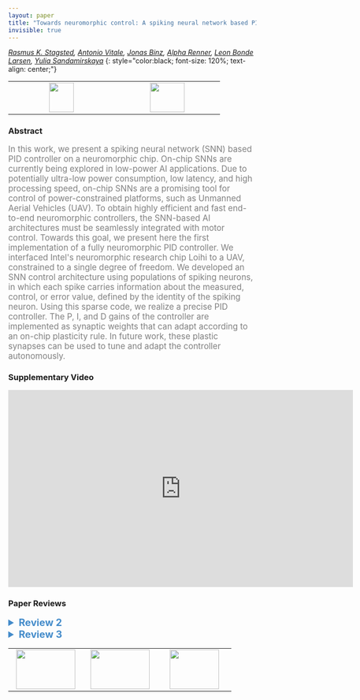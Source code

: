 ```yaml
---
layout: paper
title: "Towards neuromorphic control: A spiking neural network based PID controller for UAV"
invisible: true
---
```

*[Rasmus K. Stagsted](https://portal.findresearcher.sdu.dk/en/persons/rk), [Antonio Vitale](https://www.linkedin.com/in/antonio-vitale-808338157/?originalSubdomain=ch), [Jonas Binz](http://), [Alpha Renner](https://services.ini.uzh.ch/admin/modules/uzh/person.php?id=44962&back=../uzh/people), [Leon Bonde Larsen](https://portal.findresearcher.sdu.dk/en/persons/lelar), [Yulia Sandamirskaya](http://www.sandamirskaya.eu)*
{: style="color:black; font-size: 120%; text-align: center;"}

<table width="20%"> <tr>
<td style="width: 20%; text-align: center;"><a href="http://www.roboticsproceedings.org/rss16/p074.pdf"><img src="{{ site.baseurl }}/images/paper_link.png"
width = "50"  height = "60"/> </a> </td>

<td style="width: 20%; text-align: center;"><a href="nan"><img src="{{ site.baseurl }}/images/pheedloop_link.png"
width = "70"  height = "60"/> </a> </td>

</tr></table>

### Abstract
<html><p style="color:gray; font-size: 120%; text-align: justified;">
In this work, we present a spiking neural network (SNN) based PID controller on a neuromorphic chip. On-chip SNNs are currently being explored in low-power AI applications. Due to potentially ultra-low power consumption, low latency, and high processing speed, on-chip SNNs are a promising tool for control of power-constrained platforms, such as Unmanned Aerial Vehicles (UAV). To obtain highly efficient and fast end-to-end neuromorphic controllers, the SNN-based AI architectures must be seamlessly integrated with motor control. Towards this goal, we present here the first implementation of a fully neuromorphic PID controller. We interfaced Intel's neuromorphic research chip Loihi to a UAV, constrained to a single degree of freedom. We developed an SNN control architecture using populations of spiking neurons, in which each spike carries information about the measured, control, or error value, defined by the identity of the spiking neuron. Using this sparse code, we realize a precise PID controller. The P, I, and D gains of the controller are implemented as synaptic weights that can adapt according to an on-chip plasticity rule. In future work, these plastic synapses can be used to tune and adapt the controller autonomously. 
</p></html>

### Supplementary Video
<iframe width="700" height="400" src="https://www.youtube.com/embed/lnGQqz7MM8w " frameborder="0" allow="accelerometer; autoplay; encrypted-media; gyroscope; picture-in-picture" allowfullscreen></iframe>

### Paper Reviews
<details><summary style="font-size:20px; color:#438BCA"><b> Review 2</b></summary>
<p style="color:gray; font-size: 120%; text-align: justified; white-space: pre-line">
The authors present a SNN architecture for direct control of two robotic systems, one of which requires nested PID loops, and evaluate control performance relative to a cpu representation as a step response.

The paper is well written and explained. From my perspective I think the main thing that can be improved is the interrogation of the control performance, and a broader set of tests and results, the presented data are quite limited. It would be helpful to see the performance of the controller on the same system with different control contexts, e.g. replacing imu sensing with external markers for higher sensor fidelity, increasing decreasing timestep sizes, or changing the size of the neuron arrays, so that the effects of the implementation on performance can be more clearly seen/investigated.

Some other comments:

'Mapping between motor velocity and torque' - this should be detailed.

The PID gains of both systems were tuned by hand - I think a little more detail is needed to have a stronger basis for comparison, and to know to what extent the chosen gains favour one controller's performance over another. To me the CPU PID seems oddly poor performing.

What sensitivity is there to the quality of the sensor data? How does the system function with ground truth input, or with simulated input?

Pushbot - 'directly translated into motor commands' A little more detail would be better.

It would be helpful to have overshoot stated as a % of the step.

I would also show a recommend a showing a single step response which allows a longer settling time, so we can see what a little better what happens with constant input? The exemplary graphs change their input a little to quickly to see the full response.

The paper reads well, but there are a couple typos:
Raspberri - typo
programm - typo

I enjoyed the reading the paper, and the topic is a fascinating frontier in robotics. I look forward to seeing more of the author's work.
</p> </details>

<details><summary style="font-size:20px; color:#438BCA"><b> Review 3</b></summary>
<p style="color:gray; font-size: 120%; text-align: justified; white-space: pre-line">
This paper presents an attempt to implement a  PID controller fully in a Spiking Neural Network (SNN) on Intel’s neuromorphic research chip Loihi. The SNN was tested on two robotic platforms; on a mobile robot platform and a 1-DOF UAV platform. Idea of implementing SNN on neuromorphic chip is certainly interesting and it is an important research question to attempt. Design and realization of the SNN on the nueromohlic chip has been presented well in detail and certainly has some merits. However, publication of the present experiments and results seems premature. 

Major comments:

1. I understand the importance of on-chip SNN approaches for applications such as UAVs due to potentially ultra low power consumption, low latency, and high processing speed. However, conventional PID based approaches are also effective, easy to implement and widely use in such applications. What are the specific merits of this on-chip SNN approach against the conventional PID on a chip? I think such comparison has not been clearly presented in the manuscript. 

2. Based on the comparison results as summarized in Table III and the results from Fig. 7 and 8, it is obvious that the conventional PID approach is giving better results (eg. based on overshoot, oscillations, steady-state-error) than the proposed method. 

3. In my opinion, the implementation of the proposed method on a "Pushbot" seems to be not matching relevant to title of the paper. The authors could have found a way to test a single PID on the UAV platform rather than on a Pushbot. 

4. In the case of Pushbot, the authors claimed that "both controllers work well despite the delay in the system". I do not think this claim is justifiable based on the results presented in Table I and II.

5. I do not clearly understand how did the authors train the SNNs during experiments. No information has been given in the manuscript on training and cross-validation of SNNs.   

6. The authors have mentioned about two nested PID controllers (inner and outer PIDs) related to the 1-DOF UAV platform. The inner PID computes the torque. However, no results have been presented to show the behavior of the torque output or how it affects the overall system.    

7. I wonder what information we can acquire as readers from the Fig.1. Even though, a 3D model of the set-up has been presented (top panel), it has not been referred anywhere in the manuscript. Just presenting a photo of the system/experiment set-up without details (eg. naming the important components, connections etc) is not adequate. 

8. No evidence for generalization is offered. Multiple trials/experiments could have done with different motion profiles (i.e: instead of only using step inputs as in Fig. 7 and 8) to generalize the results and conclusions. 

Comments on the video submission:

Though the video submission is clear, it is not that informative. Information such as PID gains, other set-up variables, assumptions in this perticular trial should be presented. 
</p> </details>

<table width="100%"><tr><td style="width: 30%; text-align: center;"><a href="{{ site.baseurl }}/program/papers/73"> <img src="{{ site.baseurl }}/images/previous_icon.png" width = "120"  height = "80"/> </a> </td>

<td style="width: 30%; text-align: center;"><a href="{{ site.baseurl }}/program/papers"> <img src="{{ site.baseurl }}/images/overview_icon.png" width = "120"  height = "80"/> </a> </td> 

<td style="width: 30%; text-align: center;"><a href="{{ site.baseurl }}/program/papers/75"> <img src="{{ site.baseurl }}/images/next_icon.png" width = "100"  height = "80"/> </a> </td> 

</tr></table>

